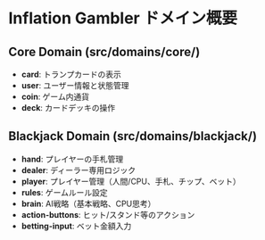 # Inflation Gambler ドメイン概要

## Core Domain (src/domains/core/)
- **card**: トランプカードの表示
- **user**: ユーザー情報と状態管理
- **coin**: ゲーム内通貨
- **deck**: カードデッキの操作

## Blackjack Domain (src/domains/blackjack/)
- **hand**: プレイヤーの手札管理
- **dealer**: ディーラー専用ロジック
- **player**: プレイヤー管理（人間/CPU、手札、チップ、ベット）
- **rules**: ゲームルール設定
- **brain**: AI戦略（基本戦略、CPU思考）
- **action-buttons**: ヒット/スタンド等のアクション
- **betting-input**: ベット金額入力
